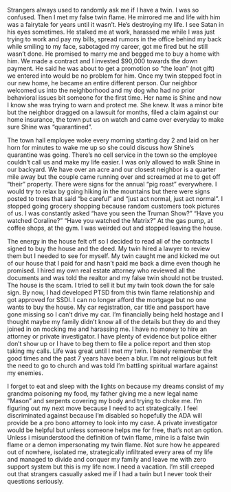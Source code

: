 Strangers always used to randomly ask me if I have a twin. I was so confused. Then I met my false twin flame. He mirrored me and life with him was a fairytale for years until it wasn’t. He’s destroying my life. I see Satan in his eyes sometimes. He stalked me at work, harassed me while I was just trying to work and pay my bills, spread rumors in the office behind my back while smiling to my face, sabotaged my career, got me fired but he still wasn’t done. He promised to marry me and begged me to buy a home with him. We made a contract and I invested $90,000 towards the down payment. He said he was about to get a promotion so “the loan” (not gift) we entered into would be no problem for him. Once my twin stepped foot in our new home, he became an entire different person. Our neighbor welcomed us into the neighborhood and my dog who had no prior behavioral issues bit someone for the first time. Her name is Shine and now I know she was trying to warn and protect me. She knew. It was a minor bite but the neighbor dragged on a lawsuit for months, filed a claim against our home insurance, the town put us on watch and came over everyday to make sure Shine was “quarantined”. 

The town hall employee woke every morning starting day 2 and laid on her horn for minutes to wake me up so she could discuss how Shine’s quarantine was going. There’s no cell service in the town so the employee couldn’t call us and make my life easier. I was only allowed to walk Shine in our backyard. We have over an acre and our closest neighbor is a quarter mile away but the couple came running over and screamed at me to get off “their” property. There were signs for the annual “pig roast” everywhere. I would try to relax by going hiking in the mountains but there were signs posted to trees that said “be careful” and “just act normal, just act normal”. I stopped going grocery shopping because random customers took pictures of us. I was constantly asked “have you seen the Truman Show?” “Have you watched Coraline?” “Have you watched the Matrix?” At the gas pump, at coffee shops, at the gym. I was weirded out and stopped leaving the house. 

The energy in the house felt off so I decided to read all of the contracts I signed to buy the house and the deed. My twin hired a lawyer to review them but I needed to see for myself. My twin caught me and kicked me out of our house that I paid for and hasn’t paid me back a dime even though he promised. I hired my own real estate attorney who reviewed all the documents and was told the realtor and my false twin should not be trusted. The house is the scam. I tried to sell it but my twin took down the for sale sign. By now, I had developed PTSD from this twin flame relationship and got approved for SSDI. I can no longer afford the mortgage but no one wants to buy the house. My car registration, car title and passport have gone missing so I can’t drive my car. I’m financially being held hostage and I thought maybe my family didn’t know all of the details but they do and they joined in on mocking me and harassing me. I have no money to hire an attorney or private investigator. I have plenty of evidence but police either don’t show up or I have to beg them to file a police report and then stop taking my calls. Life was great until I met my twin. I barely remember the good times and the past 7 years have been a blur. I’m not religious but felt the need to go to church and was told I’m battling spiritual warfare against my enemies. 

I forget to eat and sleep with the lights on because my dreams consist of my grandma poisoning my food, my father giving me a new legal name “Mason” and serpents covering my body and trying to choke me. I’m figuring out my next move because I need to act strategically. I feel discriminated against because I’m disabled so hopefully the ADA will provide be a pro bono attorney to look into my case. A private investigator would be helpful but unless someone helps me for free, that’s not an option. Unless i misunderstood the definition of twin flame, mine is a false twin flame or a demon impersonating my twin flame. Not sure how he appeared out of nowhere, isolated me, strategically infiltrated every area of my life and managed to divide and conquer my family and leave me with zero support system but this is my life now. I need a vacation. I’m still creeped out that strangers casually asked me if I had a twin but I never took their questions seriously.